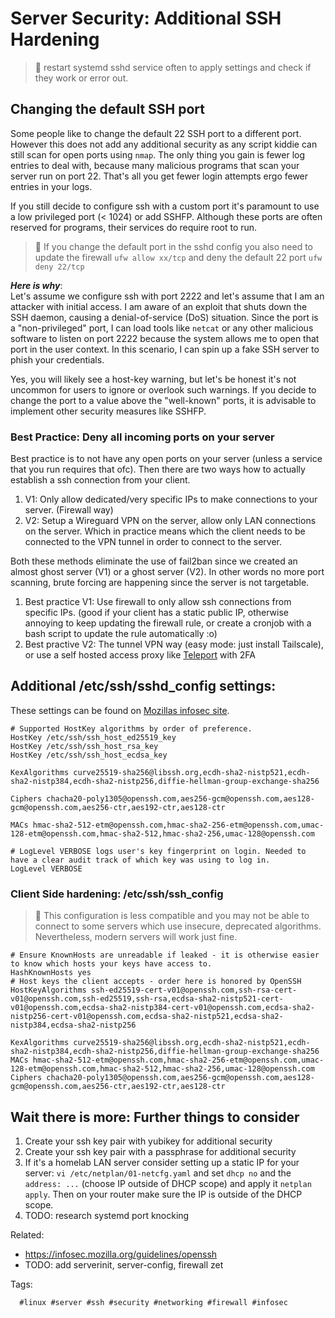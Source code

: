 # Server Security: Additional SSH Hardening

> 🧐 restart systemd sshd service often to apply settings and check if they
> work or error out.

## Changing the default SSH port

Some people like to change the default 22 SSH port to a different port. However
this does not add any additional security as any script kiddie can still scan
for open ports using `nmap`. The only thing you gain is fewer log entries to
deal with, because many malicious programs that scan your server run on port
22. That's all you get fewer login attempts ergo fewer entries in your logs.

If you still decide to configure ssh with a custom port it's paramount to use a
low privileged port (< 1024) or  add SSHFP. Although these ports are often
reserved for programs, their services do require root to run.

> 🧐 If you change the default port in the sshd config you also need to update
> the firewall `ufw allow xx/tcp` and deny the default 22 port `ufw deny
> 22/tcp`

***Here is why***:  
Let's assume we configure ssh with port 2222 and let's assume that I am an
attacker with initial access. I am aware of an exploit that shuts down the SSH
daemon, causing a denial-of-service (DoS) situation. Since the port is a
"non-privileged" port, I can load tools like `netcat` or any other malicious
software to listen on port 2222 because the system allows me to open that port
in the user context. In this scenario, I can spin up a fake SSH server to phish
your credentials.

Yes, you will likely see a host-key warning, but let's be honest it's not
uncommon for users to ignore or overlook such warnings. If you decide to change
the port to a value above the "well-known" ports, it is advisable to implement
other security measures like SSHFP.

### Best Practice: Deny all incoming ports on your server

Best practice is to not have any open ports on your server (unless a service
that you run requires that ofc). Then there are two ways how to actually
establish a ssh connection from your client.
1. V1: Only allow dedicated/very specific IPs to make connections to your server.
   (Firewall way)
1. V2: Setup a Wireguard VPN on the server, allow only LAN connections on the
   server. Which in practice means which the client needs to be connected to
   the VPN tunnel in order to connect to the server.

Both these methods eliminate the use of fail2ban since we created an almost
ghost server (V1) or a ghost server (V2). In other words no more port scanning,
brute forcing are happening since the server is not targetable.

1. Best practice V1: Use firewall to only allow ssh connections from specific
   IPs. (good if your client has a static public IP, otherwise annoying to keep
   updating the firewall rule, or create a cronjob with a bash script to update
   the rule automatically :o)
1. Best practive V2: The tunnel VPN way (easy mode: just install Tailscale), or
   use a self hosted access proxy like [Teleport] with 2FA

## Additional /etc/ssh/sshd_config settings:

These settings can be found on [Mozillas infosec site][infosec].

```
# Supported HostKey algorithms by order of preference.
HostKey /etc/ssh/ssh_host_ed25519_key
HostKey /etc/ssh/ssh_host_rsa_key
HostKey /etc/ssh/ssh_host_ecdsa_key

KexAlgorithms curve25519-sha256@libssh.org,ecdh-sha2-nistp521,ecdh-sha2-nistp384,ecdh-sha2-nistp256,diffie-hellman-group-exchange-sha256

Ciphers chacha20-poly1305@openssh.com,aes256-gcm@openssh.com,aes128-gcm@openssh.com,aes256-ctr,aes192-ctr,aes128-ctr

MACs hmac-sha2-512-etm@openssh.com,hmac-sha2-256-etm@openssh.com,umac-128-etm@openssh.com,hmac-sha2-512,hmac-sha2-256,umac-128@openssh.com

# LogLevel VERBOSE logs user's key fingerprint on login. Needed to have a clear audit track of which key was using to log in.
LogLevel VERBOSE
```

### Client Side hardening: /etc/ssh/ssh_config

> 🧐 This configuration is less compatible and you may not be able to connect
> to some servers which use insecure, deprecated algorithms. Nevertheless,
> modern servers will work just fine.

```
# Ensure KnownHosts are unreadable if leaked - it is otherwise easier to know which hosts your keys have access to.
HashKnownHosts yes
# Host keys the client accepts - order here is honored by OpenSSH
HostKeyAlgorithms ssh-ed25519-cert-v01@openssh.com,ssh-rsa-cert-v01@openssh.com,ssh-ed25519,ssh-rsa,ecdsa-sha2-nistp521-cert-v01@openssh.com,ecdsa-sha2-nistp384-cert-v01@openssh.com,ecdsa-sha2-nistp256-cert-v01@openssh.com,ecdsa-sha2-nistp521,ecdsa-sha2-nistp384,ecdsa-sha2-nistp256

KexAlgorithms curve25519-sha256@libssh.org,ecdh-sha2-nistp521,ecdh-sha2-nistp384,ecdh-sha2-nistp256,diffie-hellman-group-exchange-sha256
MACs hmac-sha2-512-etm@openssh.com,hmac-sha2-256-etm@openssh.com,umac-128-etm@openssh.com,hmac-sha2-512,hmac-sha2-256,umac-128@openssh.com
Ciphers chacha20-poly1305@openssh.com,aes256-gcm@openssh.com,aes128-gcm@openssh.com,aes256-ctr,aes192-ctr,aes128-ctr
```

## Wait there is more: Further things to consider

1. Create your ssh key pair with yubikey for additional security
1. Create your ssh key pair with a passphrase for additional security
1. If it's a homelab LAN server consider setting up a static IP for your
   server: `vi /etc/netplan/01-netcfg.yaml` and set `dhcp no` and the
   `address: ...` (choose IP outside of DHCP scope) and apply it `netplan
   apply`. Then on your router make sure the IP is outside of the DHCP scope.
1. TODO: research systemd port knocking

[Teleport]: <https://goteleport.com/>
[infosec]: <https://infosec.mozilla.org/guidelines/openssh.html>

Related:

* <https://infosec.mozilla.org/guidelines/openssh>
* TODO: add serverinit, server-config, firewall zet

Tags:

      #linux #server #ssh #security #networking #firewall #infosec
